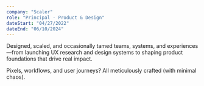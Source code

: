 ```yaml
---
company: "Scaler"
role: "Principal - Product & Design"
dateStart: "04/27/2022"
dateEnd: "06/10/2024"
---
```


Designed, scaled, and occasionally tamed teams, systems, and experiences—from launching UX research and design systems to shaping product foundations that drive real impact.

Pixels, workflows, and user journeys? All meticulously crafted (with minimal chaos).
